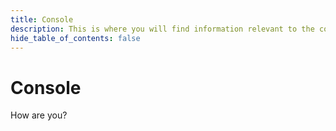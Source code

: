 ```yaml
---
title: Console
description: This is where you will find information relevant to the console.
hide_table_of_contents: false
---
```


# Console

How are you?
